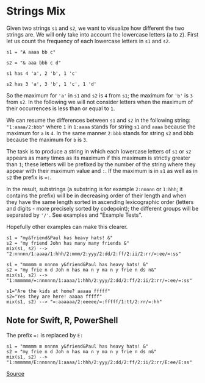 # Strings Mix

Given two strings `s1` and `s2`, we want to visualize how different the
two strings are. We will only take into account the lowercase letters
(a to z). First let us count the frequency of each lowercase letters in
`s1` and `s2`.

```text
s1 = "A aaaa bb c"

s2 = "& aaa bbb c d"

s1 has 4 'a', 2 'b', 1 'c'

s2 has 3 'a', 3 'b', 1 'c', 1 'd'
```

So the maximum for `'a'` in `s1` and `s2` is `4` from `s1`; the maximum for
`'b'` is `3` from `s2`. In the following we will not consider letters when
the maximum of their occurrences is less than or equal to `1`.

We can resume the differences between `s1` and `s2` in the following string:
`"1:aaaa/2:bbb"` where `1` in `1:aaaa` stands for string `s1` and `aaaa` because
the maximum for `a` is `4`. In the same manner `2:bbb` stands for string `s2`
and bbb because the maximum for `b` is `3`.

The task is to produce a string in which each lowercase letters of `s1` or `s2`
appears as many times as its maximum if this maximum is strictly greater than `1`;
these letters will be prefixed by the number of the string where they appear with
their maximum value and `:`. If the maximum is in `s1` as well as in `s2` the
prefix is `=:`.

In the result, substrings (a substring is for example `2:nnnnn` or `1:hhh`;
it contains the prefix) will be in decreasing order of their length and when they
have the same length sorted in ascending lexicographic order (letters and
digits - more precisely sorted by codepoint); the different groups will be
separated by `'/'`. See examples and "Example Tests".

Hopefully other examples can make this clearer.

<!-- markdownlint-disable MD013 -->
```text
s1 = "my&friend&Paul has heavy hats! &"
s2 = "my friend John has many many friends &"
mix(s1, s2) --> "2:nnnnn/1:aaaa/1:hhh/2:mmm/2:yyy/2:dd/2:ff/2:ii/2:rr/=:ee/=:ss"

s1 = "mmmmm m nnnnn y&friend&Paul has heavy hats! &"
s2 = "my frie n d Joh n has ma n y ma n y frie n ds n&"
mix(s1, s2) --> "1:mmmmmm/=:nnnnnn/1:aaaa/1:hhh/2:yyy/2:dd/2:ff/2:ii/2:rr/=:ee/=:ss"

s1="Are the kids at home? aaaaa fffff"
s2="Yes they are here! aaaaa fffff"
mix(s1, s2) --> "=:aaaaaa/2:eeeee/=:fffff/1:tt/2:rr/=:hh"
```
<!-- markdownlint-enable MD013 -->

## Note for Swift, R, PowerShell

The prefix `=:` is replaced by `E:`

<!-- markdownlint-disable MD013 -->
```text
s1 = "mmmmm m nnnnn y&friend&Paul has heavy hats! &"
s2 = "my frie n d Joh n has ma n y ma n y frie n ds n&"
mix(s1, s2) --> "1:mmmmmm/E:nnnnnn/1:aaaa/1:hhh/2:yyy/2:dd/2:ff/2:ii/2:rr/E:ee/E:ss"
```
<!-- markdownlint-enable MD013 -->

[Source](https://www.codewars.com/kata/5629db57620258aa9d000014)